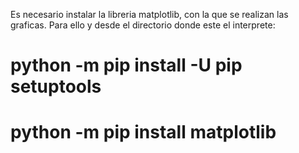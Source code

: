Es necesario instalar la libreria matplotlib, con la que se realizan las graficas.
Para ello y desde el directorio donde este el interprete:
# python -m pip install -U pip setuptools
# python -m pip install matplotlib